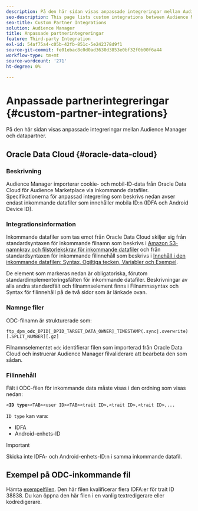 ```yaml
---
description: På den här sidan visas anpassade integreringar mellan Audience Manager och datapartner.
seo-description: This page lists custom integrations between Audience Manager and data partners.
seo-title: Custom Partner Integrations
solution: Audience Manager
title: Anpassade partnerintegreringar
feature: Third-party Integration
exl-id: 54af75a4-c05b-42fb-851c-5e242378d9f1
source-git-commit: fe01ebac8c0d0ad3630d3853e0bf32f0b00f6a44
workflow-type: tm+mt
source-wordcount: '271'
ht-degree: 0%

---
```


# Anpassade partnerintegreringar {#custom-partner-integrations}

På den här sidan visas anpassade integreringar mellan Audience Manager och datapartner.

## Oracle Data Cloud {#oracle-data-cloud}

### Beskrivning

Audience Manager importerar cookie- och mobil-ID-data från Oracle Data Cloud för Audience Marketplace via inkommande datafiler. Specifikationerna för anpassad integrering som beskrivs nedan avser endast inkommande datafiler som innehåller mobila ID:n (IDFA och Android Device ID).

### Integrationsinformation

Inkommande datafiler som tas emot från Oracle Data Cloud skiljer sig från standardsyntaxen för inkommande filnamn som beskrivs i [Amazon S3-namnkrav och filstorlekskrav för inkommande datafiler](/help/using/integration/sending-audience-data/batch-data-transfer-explained/inbound-s3-filenames.md) och från standardsyntaxen för inkommande filinnehåll som beskrivs i [Innehåll i den inkommande datafilen: Syntax, Ogiltiga tecken, Variabler och Exempel](/help/using/integration/sending-audience-data/batch-data-transfer-explained/inbound-file-contents.md).

De element som markeras nedan är obligatoriska, förutom standardimplementeringsfälten för inkommande datafiler. Beskrivningar av alla andra standardfält och filnamnselement finns i Filnamnssyntax och Syntax för filinnehåll på de två sidor som är länkade ovan.

### Namnge filer

ODC-filnamn är strukturerade som:

`ftp_dpm_`**`odc`**`_DPID[_DPID_TARGET_DATA_OWNER]_TIMESTAMP(.sync|.overwrite)[.SPLIT_NUMBER][.gz]`

Filnamnselementet `odc` identifierar filen som importerad från Oracle Data Cloud och instruerar Audience Manager filvaliderare att bearbeta den som sådan.

### Filinnehåll

Fält i ODC-filen för inkommande data måste visas i den ordning som visas nedan:

`<`**`ID type`**`><TAB><user ID><TAB><trait ID>,<trait ID>,<trait ID>,...`

`ID type` kan vara:

* IDFA
* Android-enhets-ID

>[!IMPORTANT]
>
>Skicka inte IDFA- och Android-enhets-ID:n i samma inkommande datafil.

## Exempel på ODC-inkommande fil

Hämta [exempelfilen](/help/using/integration/assets/ftp_dpm_odc_12345_1556223815.sync). Den här filen kvalificerar flera IDFA:er för trait ID 38838. Du kan öppna den här filen i en vanlig textredigerare eller kodredigerare.
